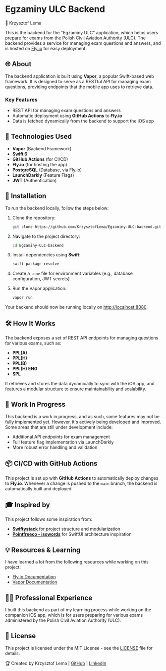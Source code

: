 
# Egzaminy ULC Backend

👋 Krzysztof Lema

This is the backend for the "Egzaminy ULC" application, which helps users prepare for exams from the Polish Civil Aviation Authority (ULC). The backend provides a service for managing exam questions and answers, and is hosted on [Fly.io](https://fly.io) for easy deployment.

## 🌐 About

The backend application is built using **Vapor**, a popular Swift-based web framework. It is designed to serve as a RESTful API for managing exam questions, providing endpoints that the mobile app uses to retrieve data.

### Key Features
- REST API for managing exam questions and answers
- Automatic deployment using **GitHub Actions** to **Fly.io**
- Data is fetched dynamically from the backend to support the iOS app

## 🚀 Technologies Used

- **Vapor** (Backend Framework)
- **Swift 6**
- **GitHub Actions** (for CI/CD)
- **Fly.io** (for hosting the app)
- **PostgreSQL** (Database, via Fly.io)
- **LaunchDarkly** (Feature Flags)
- **JWT** (Authentication)

## 🔧 Installation

To run the backend locally, follow the steps below:

1. Clone the repository:
   ```bash
   git clone https://github.com/KrzysztofLema/Egzaminy-ULC-backend.git
   ```

2. Navigate to the project directory:
   ```bash
   cd Egzaminy-ULC-backend
   ```

3. Install dependencies using **Swift**:
   ```bash
   swift package resolve
   ```

4. Create a `.env` file for environment variables (e.g., database configuration, JWT secrets).

5. Run the Vapor application:
   ```bash
   vapor run
   ```

Your backend should now be running locally on [http://localhost:8080](http://localhost:8080).

## 🛠 How It Works

The backend exposes a set of REST API endpoints for managing questions for various exams, such as:

- **PPL(A)**
- **PPL(H)**
- **PPL(B)**
- **PPL(H) ENG**
- **SPL**

It retrieves and stores the data dynamically to sync with the iOS app, and features a modular structure to ensure maintainability and scalability.

## 🚧 Work In Progress

This backend is a work in progress, and as such, some features may not be fully implemented yet. However, it's actively being developed and improved. Some areas that are still under development include:
- Additional API endpoints for exam management
- Full feature flag implementation via LaunchDarkly
- More robust error handling and validation

## 📦 CI/CD with GitHub Actions

This project is set up with **GitHub Actions** to automatically deploy changes to **Fly.io**. Whenever a change is pushed to the `main` branch, the backend is automatically built and deployed.

## 🎓 Inspired by

This project follows some inspiration from:
- **[Swiftystack](https://www.swiftystack.com)** for project structure and modularization
- **[Pointfreeco - isowords](https://github.com/pointfreeco/isowords)** for SwiftUI architecture inspiration

## 💡 Resources & Learning

I have learned a lot from the following resources while working on this project:
- [Fly.io Documentation](https://fly.io/docs/)
- [Vapor Documentation](https://vapor.codes)

## 🧑‍💻 Professional Experience

I built this backend as part of my learning process while working on the companion iOS app, which is for users preparing for various exams administered by the Polish Civil Aviation Authority (ULC).

## 📜 License

This project is licensed under the MIT License - see the [LICENSE](LICENSE) file for details.

🏆 Created by Krzysztof Lema | [GitHub](https://github.com/KrzysztofLema) | [LinkedIn](https://www.linkedin.com/in/krzysztoflema/)

